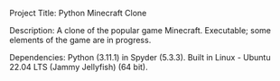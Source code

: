 Project Title: Python Minecraft Clone

Description: A clone of the popular game Minecraft. Executable; some elements of the game are in progress.

Dependencies: Python (3.11.1) in Spyder (5.3.3). Built in Linux - Ubuntu 22.04 LTS (Jammy Jellyfish) (64 bit).
